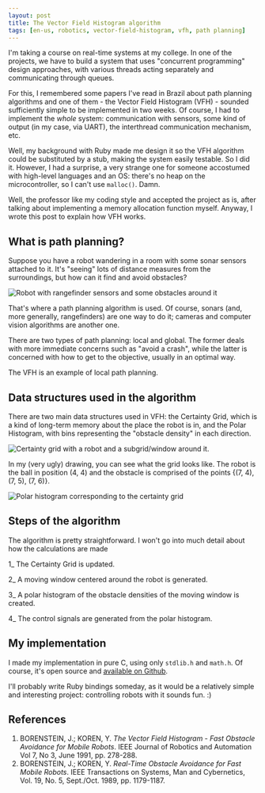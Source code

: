 ```yaml
---
layout: post
title: The Vector Field Histogram algorithm
tags: [en-us, robotics, vector-field-histogram, vfh, path planning]
---
```


I'm taking a course on real-time systems at my college. In one of the projects, we have to build a system that uses "concurrent programming" design approaches, with various threads acting separately and communicating through queues.

For this, I remembered some papers I've read in Brazil about path planning algorithms and one of them - the Vector Field Histogram (VFH) - sounded sufficiently simple to be implemented in two weeks. Of course, I had to implement the *whole* system: communication with sensors, some kind of output (in my case, via UART), the interthread communication mechanism, etc.

Well, my background with Ruby made me design it so the VFH algorithm could be substituted by a stub, making the system easily testable. So I did it. However, I had a surprise, a very strange one for someone accostumed with high-level languages and an OS: there's no heap on the microcontroller, so I can't use `malloc()`. Damn.

Well, the professor like my coding style and accepted the project as is, after talking about implementing a memory allocation function myself. Anyway, I wrote this post to explain how VFH works.

## What is path planning?

Suppose you have a robot wandering in a room with some sonar sensors attached to it. It's "seeing" lots of distance measures from the surroundings, but how can it find and avoid obstacles?

![Robot with rangefinder sensors and some obstacles around it][robot_rangefinders]

That's where a path planning algorithm is used. Of course, sonars (and, more generally, rangefinders) are one way to do it; cameras and computer vision algorithms are another one.

There are two types of path planning: local and global. The former deals with more immediate concerns such as "avoid a crash", while the latter is concerned with how to get to the objective, usually in an optimal way.

The VFH is an example of local path planning.

## Data structures used in the algorithm

There are two main data structures used in VFH: the Certainty Grid, which is a kind of long-term memory about the place the robot is in, and the Polar Histogram, with bins representing the "obstacle density" in each direction.

![Certainty grid with a robot and a subgrid/window around it.][certainty_grid]

In my (very ugly) drawing, you can see what the grid looks like. The robot is the ball in position (4, 4) and the obstacle is comprised of the points {(7, 4), (7, 5), (7, 6)}.

![Polar histogram corresponding to the certainty grid][polar_histogram]

## Steps of the algorithm

The algorithm is pretty straightforward. I won't go into much detail about how the calculations are made 

1_ The Certainty Grid is updated.

2_ A moving window centered around the robot is generated.

3_ A polar histogram of the obstacle densities of the moving window is created.

4_ The control signals are generated from the polar histogram.

## My implementation

I made my implementation in pure C, using only `stdlib.h` and `math.h`. Of course,  it's open source and [available on Github](https://github.com/agarie/vector-field-histogram).

I'll probably write Ruby bindings someday, as it would be a relatively simple and interesting project: controlling robots with it sounds fun. :)

## References

1. BORENSTEIN, J.; KOREN, Y. _The Vector Field Histogram - Fast Obstacle Avoidance for Mobile Robots_. IEEE Journal of Robotics and Automation Vol 7, No 3, June 1991, pp. 278-288.
2. BORENSTEIN, J.; KOREN, Y. _Real-Time Obstacle Avoidance for Fast Mobile Robots_. IEEE Transactions on Systems, Man and Cybernetics, Vol. 19, No. 5, Sept./Oct. 1989, pp. 1179-1187.

[robot_rangefinders]: http://i4.photobucket.com/albums/y108/SirAuronz/FF1FF099-2F5F-4B90-B599-E4670938D8EB-5009-000004A83641DB10.jpg
[certainty_grid]: http://i4.photobucket.com/albums/y108/SirAuronz/7C61B6F1-7E58-4C5D-A7CD-38081915C40D-5009-000004A8343F00AF.jpg
[polar_histogram]:  http://i4.photobucket.com/albums/y108/SirAuronz/CD447717-1BCC-4DB2-99D8-B25F3A4FF911-5009-000004A837F29B18.jpg